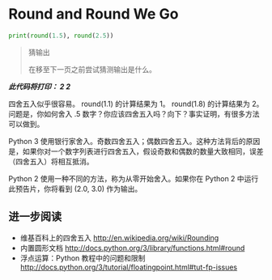 # Round and Round We Go

```python
print(round(1.5), round(2.5))
```

> 猜输出
>
> 在移至下一页之前尝试猜测输出是什么。

***此代码将打印： 2 2***


四舍五入似乎很容易。 round(1.1) 的计算结果为 1。 round(1.8) 的计算结果为 2。问题是，你如何舍入 .5 数字？你应该四舍五入吗？向下？事实证明，有很多方法可以做到。

Python 3 使用银行家舍入。奇数四舍五入；偶数四舍五入。这种方法背后的原因是，如果你对一个数字列表进行四舍五入，假设奇数和偶数的数量大致相同，误差（四舍五入）将相互抵消。

Python 2 使用一种不同的方法，称为从零开始舍入。如果你在 Python 2 中运行此预告片，你将看到 (2.0, 3.0) 作为输出。

## 进一步阅读

- 维基百科上的四舍五入
    http://en.wikipedia.org/wiki/Rounding
- 内置圆形文档
    http://docs.python.org/3/library/functions.html#round
- 浮点运算：Python 教程中的问题和限制
    http://docs.python.org/3/tutorial/floatingpoint.html#tut-fp-issues